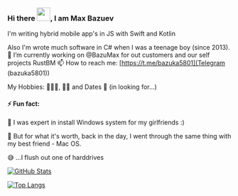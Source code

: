 ### Hi there <img src="https://raw.githubusercontent.com/MartinHeinz/MartinHeinz/master/wave.gif" width="30px">, I am Max Bazuev

I'm writing hybrid mobile app's in JS with Swift and Kotlin

Also I'm wrote much software in C# when I was a teenage boy (since 2013).
🔭 I’m currently working on @BazuMax for out customers and our self projects RustBM
📫 How to reach me: [https://t.me/bazuka5801](Telegram (bazuka5801))




My Hobbies: 💃🏻🕺, 🚴‍♂️ and Dates 💖 (in looking for...)

#### ⚡ Fun fact:
  
🔧 I was expert in install Windows system for my girlfriends :)

🥷 But for what it's worth, back in the day, I went through the same thing with my best friend - Mac OS.

😅 ...I flush out one of harddrives 
  
  

<a href="https://github.com/bazuka5801/bazuka5801">
  <img align="center" src="https://github-readme-stats.vercel.app/api?username=bazuka5801&bg_color=30,202A2A,8F153F&show_icons=true&line_height=27&count_private=true&theme=radical&include_all_commits=true" alt="GitHub Stats" />
</a>

<p></p>

[![Top Langs](https://github-readme-stats.vercel.app/api/top-langs/?username=bazuka5801&bg_color=30,8F153F,202A2A&hide=javascript,html,C%23,python&langs_count=10&theme=radical)](https://github.com/anuraghazra/github-readme-stats)

<!--
**bazuka5801/bazuka5801** is a ✨ _special_ ✨ repository because its `README.md` (this file) appears on your GitHub profile.


- 🔭 I’m currently working on ...
- 🌱 I’m currently learning ...
- 👯 I’m looking to collaborate on ...
- 🤔 I’m looking for help with ...
- 💬 Ask me about ...
- 📫 How to reach me: ...
- 😄 Pronouns: ...
- ⚡ Fun fact: ...
-->
